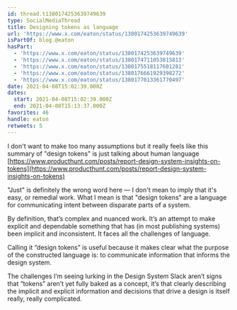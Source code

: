 ```yaml
---
id: thread.t1380174253639749639
type: SocialMediaThread
title: Designing tokens as language
url: 'https://www.x.com/eaton/status/1380174253639749639'
isPartOf: blog.@eaton
hasPart:
  - 'https://www.x.com/eaton/status/1380174253639749639'
  - 'https://www.x.com/eaton/status/1380174711053815813'
  - 'https://www.x.com/eaton/status/1380175518117601281'
  - 'https://www.x.com/eaton/status/1380176661929398272'
  - 'https://www.x.com/eaton/status/1380177013361770497'
date: 2021-04-08T15:02:39.000Z
dates:
  start: 2021-04-08T15:02:39.000Z
  end: 2021-04-08T15:13:37.000Z
favorites: 46
handle: eaton
retweets: 5
---
```

I don't want to make too many assumptions but it really feels like this summary of "design tokens" is just talking about human language [https://www.producthunt.com/posts/report-design-system-insights-on-tokens](https://www.producthunt.com/posts/report-design-system-insights-on-tokens)

"Just" is definitely the wrong word here — I don't mean to imply that it's easy, or remedial work. What I mean is that "design tokens" are a language for communicating intent between disparate parts of a system.

By definition, that’s complex and nuanced work. It’s an attempt to make explicit and dependable something that has (in most publishing systems) been implicit and inconsistent. It faces all the challenges of language.

Calling it “design tokens” is useful because it makes clear what the purpose of the constructed language is: to communicate information that informs the design system.

The challenges I’m seeing lurking in the Design System Slack aren’t signs that “tokens” aren’t yet fully baked as a concept, it’s that clearly describing the implicit and explicit information and decisions that drive a design is itself really, really complicated.
